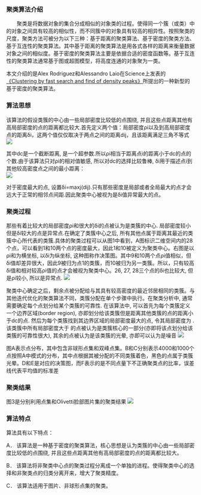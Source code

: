 <!-- ---
title: 《Clustering by fast search and find of density peaks》阅读
date: 2016-11-20 
tags: 算法, 文本分类
--- -->


### 聚类算法介绍

　　聚类是将数据对象的集合分成相似的对象类的过程。使得同一个簇（或类）中的对象之间具有较高的相似性，而不同簇中的对象具有较高的相异性。按照聚类的尺度，聚类方法可被分为以下三种：基于距离的聚类算法、基于密度的聚类方法、基于互连性的聚类算法。其中基于距离的聚类算法是用各式各样的距离来衡量数据对象之间的相似度。基于密度的聚类算法主要是依据合适的密度函数等。基于互连性的聚类算法通常基于图或超图模型，将高度连通的对象聚为一类。 

本文介绍的是Alex Rodriguez和Alessandro Laio在Science上发表的<a href="http://science.sciencemag.org/content/344/6191/1492" target="_blank">《Clustering by fast search and find of density peaks》</a>所提出的一种新型的基于密度的聚类算法。

### 算法思想

该算法的假设类簇的中心由一些局部密度比较低的点围绕, 并且这些点距离其他有高局部密度的点的距离都比较大.首先定义两个值：局部密度ρi以及到高局部密度点的距离δi，这两个值仅仅取决于两点之间的距离dij，且该距离满足三角不等式        
![](https://zhangmingemma.github.io/dist/images/2016-11-20/image1.png)         

其中dc是一个截断距离, 是一个超参数.所以ρi相当于距离点i的距离小于dc的点的个数.由于该算法只对ρi的相对值敏感, 
所以对dc的选择比较鲁棒, δi用于描述点i到其他较高密度点之间的最小距离：  
![](https://zhangmingemma.github.io/dist/images/2016-11-20/image2.png)    

对于密度最大的点, 设置δi=maxj(dij).只有那些密度是局部或者全局最大的点才会远大于正常的相邻点间距.因此聚类中心被视为是δi值异常最大的点。

### 聚类过程

那些有着比较大的局部密度ρi和很大的δi的点被认为是类簇的中心. 局部密度较小但是δi较大的点是异常点.在确定了类簇中心之后, 所有其他点属于距离其最近的类簇中心所代表的类簇.具体的聚类过程可以从图1中看到，A图标识二维空间内的28个点，可以看到1和10两个点的密度最大，因此1和10被定义为聚类中心。右图是以ρi和为横坐标, 以δi为纵坐标, 这种图称作决策图。其中9和10两个点ρi值相似，但δi值却差异很大，因此9被归为点1的类簇，而10被归为另一类簇。所以，只有较高δi值和相对较高ρi值的点才会被视为聚类中心。26, 27, 28三个点的δi也比较大, 但是ρi较小, 所以是异常点.
![](https://zhangmingemma.github.io/dist/images/2016-11-20/image3.png)    

聚类中心确定之后，剩余点被分配给与其具有较高密度的最近邻居相同的类簇。与其他迭代优化的聚类算法不同，类簇分配在单个步骤中执行。在聚类分析中, 通常需要确定每个点划分给某个类簇的可靠性. 在该算法中, 可以首先为每个类簇定义一个边界区域(border region), 亦即划分给该类簇但是距离其他类簇的点的距离小于dc的点. 然后为每个类簇找到其边界区域的局部密度最大的点, 令其局部密度为  . 该类簇中所有局部密度大于  的点被认为是类簇核心的一部分(亦即将该点划分给该类簇的可靠性很大), 其余的点被认为是该类簇的光晕, 亦即可以认为是噪音
![](https://zhangmingemma.github.io/dist/images/2016-11-20/image4.png) 

图A表示点分布，其中包含非球形点集和双峰点集。B和C分别表示4000和1000个点按照A中模式的分布，其中点根据其被分配的不同类簇着色，黑色的点属于类簇光晕。D和E是对应的决策图，而F表示的是不同点量下不正确聚类点的比率，误差线代表平均值的标准差

### 聚类结果

图3是分别利用点集和Olivetti脸部图片集的聚类结果
![](https://zhangmingemma.github.io/dist/images/2016-11-20/image5.png) 

### 算法特点

算法具有以下特点：

A．	该算法是一种基于密度的聚类算法，核心思想是认为类簇的中心由一些局部密度比较低的点围绕, 并且这些点距离其他有高局部密度的点的距离都比较大。

B．	该算法将非聚类中心点的聚类过程分离成一个单独的进程。使得聚类中心的选择和非聚类点的归类分离开来，增大了聚类精度。

C．	该算法适用于图片、非球形点集的聚类。            
            


